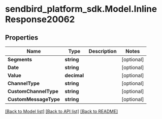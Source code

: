 
# sendbird_platform_sdk.Model.InlineResponse20062

## Properties

Name | Type | Description | Notes
------------ | ------------- | ------------- | -------------
**Segments** | **string** |  | [optional] 
**Date** | **string** |  | [optional] 
**Value** | **decimal** |  | [optional] 
**ChannelType** | **string** |  | [optional] 
**CustomChannelType** | **string** |  | [optional] 
**CustomMessageType** | **string** |  | [optional] 

[[Back to Model list]](../README.md#documentation-for-models)
[[Back to API list]](../README.md#documentation-for-api-endpoints)
[[Back to README]](../README.md)

